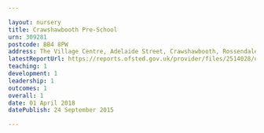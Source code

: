 ```yaml
---

layout: nursery
title: Crawshawbooth Pre-School
urn: 309281
postcode: BB4 8PW
address: The Village Centre, Adelaide Street, Crawshawbooth, Rossendale, Lancashire, BB4 8PW
latestReportUrl: https://reports.ofsted.gov.uk/provider/files/2514028/urn/309281.pdf
teaching: 1
development: 1
leadership: 1
outcomes: 1
overall: 1
date: 01 April 2018 
datePublish: 24 September 2015

---
```

